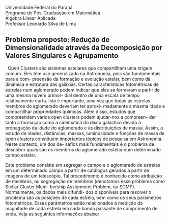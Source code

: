 Universidade Federal do Paraná          <br>
Programa de Pós-Graduação em Matemática <br>
Álgebra Linear Aplicada                 <br>
Professor Leonardo Silva de Lima        <br>
<h2>
  Problema proposto: Redução de Dimensionalidade através da Decomposição
  por Valores Singulares e Agrupamento 
</h2>

<p>  
  &nbsp; Open Clusters são sistemas estelares que compartilham uma origem comum.
  Eles têm uso generalizado na Astronomia, pois são fundamentais para a com-
  preensão da formação e evolução estelar, bem como da dinâmica e estrutura
  das galáxias. Certas caracterı́sticas fotométricas de estrelas num aglomerado
  podem indicar que elas se formaram a partir de uma mesma nuvem primor-
  dial dentro de uma escala de tempo relativamente curta. Isto é importante,
  uma vez que todas as estrelas membros do aglomerado deveriam ter aproxi-
  madamente a mesma idade e compartilhar propriedades quı́micas. Além disso,
  estudos que compreendem vários open clusters podem ajudar-nos a compreen-
  der tanto a formação como a cinemática do disco galáctico devido à propagação
  da idade do aglomerado e às distribuições de massa. Assim, o estudo de idades,
  distâncias, massas, luminosidade e funções de massa de open clusters constituem
  importantes tópicos de pesquisa em Astronomia. Neste contexto, um dos de-
  safios mais fundamentais é o problema de descobrir quais são os membros do
  aglomerado estelar num determinado campo estelar.
</p>
<p>
  Este problema consiste em segregar o campo e o aglomerado de estrelas em
  um determinado campo a partir de catálogos gerados a partir de imagens de
  um telescópio. Tal procedimento é conhecido como atribuição de membros, ou
  segregação de membros (denotamos esse problema como Stellar Cluster Mem-
  bership Assignment Problem, ou SCMP). Normalmente, os dados mais difundi-
  dos disponı́veis para resolver o problema são as posições de cada estrela, bem
  como os seus parâmetros fotométricos. Esses parâmetros estão relacionados à
  medição da magnitude de cada estrela em cada banda passante de comprimento
  de onda. Veja as seguintes informações abaixo:
</p>
